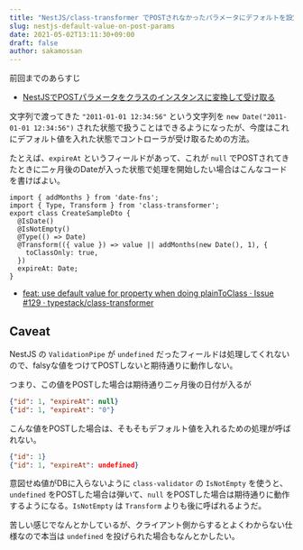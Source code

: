 ```yaml
---
title: "NestJS/class-transformer でPOSTされなかったパラメータにデフォルトを設定する"
slug: nestjs-default-value-on-post-params
date: 2021-05-02T13:11:30+09:00
draft: false
author: sakamossan
---
```


前回までのあらすじ

- [NestJSでPOSTパラメータをクラスのインスタンスに変換して受け取る](https://blog.n-t.jp/tech/nestjs-class-transformer-pipe/)

文字列で渡ってきた `"2011-01-01 12:34:56"` という文字列を `new Date("2011-01-01 12:34:56")` された状態で扱うことはできるようになったが、今度はこれにデフォルト値を入れた状態でコントローラが受け取るための方法。

たとえば、`expireAt` というフィールドがあって、これが `null` でPOSTされてきたときに二ヶ月後のDateが入った状態で処理を開始したい場合はこんなコードを書けばよい。

```tsx
import { addMonths } from 'date-fns';
import { Type, Transform } from 'class-transformer';
export class CreateSampleDto {
  @IsDate()
  @IsNotEmpty()
  @Type(() => Date)
  @Transform(({ value }) => value || addMonths(new Date(), 1), {
    toClassOnly: true,
  })
  expireAt: Date;
}
```

- [feat: use default value for property when doing plainToClass · Issue #129 · typestack/class-transformer](https://github.com/typestack/class-transformer/issues/129)


## Caveat

NestJS の `ValidationPipe` が `undefined` だったフィールドは処理してくれないので、falsyな値をつけてPOSTしないと期待通りに動作しない。

つまり、この値をPOSTした場合は期待通り二ヶ月後の日付が入るが

```json
{"id": 1, "expireAt": null}
{"id": 1, "expireAt": "0"}
```

こんな値をPOSTした場合は、そもそもデフォルト値を入れるための処理が呼ばれない。

```json
{"id": 1}
{"id": 1, "expireAt": undefined}
```

意図せぬ値がDBに入らないように `class-validator` の `IsNotEmpty` を使うと、`undefined` をPOSTした場合は弾いて、`null` をPOSTした場合は期待通りに動作するようになる。`IsNotEmpty` は `Transform` よりも後に呼ばれるようだ。

苦しい感じでなんとかしているが、クライアント側からするとよくわからない仕様なので本当は `undefined` を投げられた場合もなんとかしたい。
